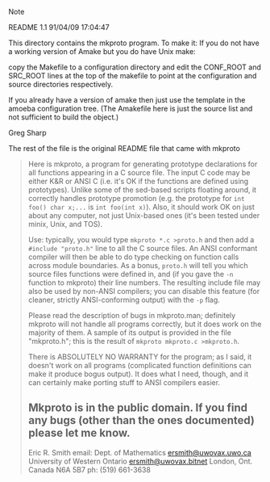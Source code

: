> [!NOTE]
>	
>	README	1.1	91/04/09 17:04:47
>

This directory contains the mkproto program.
To make it:
If you do not have a working version of Amake but you do have Unix make:

copy the Makefile to a configuration directory and edit the CONF\_ROOT and
SRC\_ROOT lines at the top of the makefile to point at the configuration
and source directories respectively.

If you already have a version of amake then just use the template in the
amoeba configuration tree.  (The Amakefile here is just the source list
and not sufficient to build the object.)

Greg Sharp

The rest of the file is the original README file that came with mkproto

> Here is mkproto, a program for generating prototype declarations for all
> functions appearing in a C source file. The input C code may be either
> K&R or ANSI C (i.e. it's OK if the functions are defined using prototypes).
> Unlike some of the sed-based scripts floating around, it correctly
> handles prototype promotion (e.g. the prototype for `int foo() char x;...`
> is `int foo(int x)`). Also, it should work OK on just about any computer,
> not just Unix-based ones (it's been tested under minix, Unix, and TOS).
>
> Use: typically, you would type `mkproto *.c >proto.h` and then add a
> `#include "proto.h"` line to all the C source files. An ANSI conformant
> compiler will then be able to do type checking on function calls across
> module boundaries. As a bonus, `proto.h` will tell you which source files
> functions were defined in, and (if you gave the `-n` function to mkproto)
> their line numbers. The resulting include file may also be used by
> non-ANSI compilers; you can disable this feature (for cleaner, strictly
> ANSI-conforming output) with the `-p` flag.
>
> Please read the description of bugs in mkproto.man; definitely mkproto
> will not handle all programs correctly, but it does work on the majority of
> them. A sample of its output is provided in the file "mkproto.h"; this
> is the result of `mkproto mkproto.c >mkproto.h`.
>
> There is ABSOLUTELY NO WARRANTY for the program; as I said, it doesn't work
> on all programs (complicated function definitions can make it produce bogus
> output). It does what I need, though, and it can certainly make porting stuff
> to ANSI compilers easier.
>
> Mkproto is in the public domain. If you find any bugs (other than the ones
> documented) please let me know.
> --
> Eric R. Smith                     email:
> Dept. of Mathematics            ersmith@uwovax.uwo.ca
> University of Western Ontario   ersmith@uwovax.bitnet
> London, Ont. Canada N6A 5B7
> ph: (519) 661-3638
